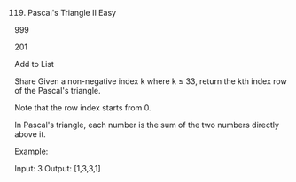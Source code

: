 119. Pascal's Triangle II
     Easy

999

201

Add to List

Share
Given a non-negative index k where k ≤ 33, return the kth index row of the Pascal's triangle.

Note that the row index starts from 0.

In Pascal's triangle, each number is the sum of the two numbers directly above it.

Example:

Input: 3
Output: [1,3,3,1]
